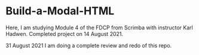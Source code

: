 # Build-a-Modal-HTML
Here, I am studying Module 4 of the FDCP from Scrimba with instructor Karl Hadwen.
Completed project on 14 August 2021.

31 August 2021 I am doing a complete review and redo of this repo.
